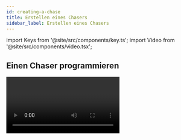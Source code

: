 ```yaml
---
id: creating-a-chase
title: Erstellen eines Chasers
sidebar_label: Erstellen eines Chasers
---
```


import Keys from '@site/src/components/key.ts';
import Video from '@site/src/components/video.tsx';

## Einen Chaser programmieren

<Video videoId="M0h5zV4S_OI" title="Recording a Chase" />

Zum Programmieren eines Chasers stellen Sie für jeden Schritt das
gewünschte Bild ein und speichern es.

Dazu können Sie alle Geräte und Dimmer einzeln einstellen, Sie können
per [Quick Build](#einen-chaser-mit-quick-build-erstellen) einen Chaser aus 
[Paletten](../palettes.md) und [Cues](../cues.md) zusammenstellen,
oder Sie benutzen die [<Keys.HardKey>Include</Keys.HardKey>](../cues/editing-cues.md#cues-wiederverwenden---die-include-funktion)-Funktion, um die Einstellungen aus bereits programmierten Cues zu verwenden.

1. Drücken Sie die Taste <Keys.HardKey>Record</Keys.HardKey>, dann <Keys.SoftKey>Chase</Keys.SoftKey> (oder 2x <Keys.HardKey>Record</Keys.HardKey>). 
*(Ältere Pulte haben dafür die Taste <Keys.HardKey>Record Chase</Keys.HardKey>).*

2. Drücken Sie die **Swop**-Taste des Playbacks, auf das Sie den Chaser
speichern möchten *(ebenso lassen sich Chaser auf die Schaltflächen im
'Playbacks'-Fenster speichern)*.

3. Stellen Sie das gewünschte Bild für den ersten Schritt ein, entweder
manuell, oder unter Verwendung bestehender Cues mittels der 
[<Keys.HardKey>Include</Keys.HardKey>](../cues/editing-cues.md#cues-wiederverwenden---die-include-funktion)-Funktion

4. Die Nummer des aktuellen Schrittes lässt sich mit <Keys.SoftKey>Step Number</Keys.SoftKey>
ändern.

5. Betätigen Sie die **Swop**-Taste des Playbacks, um den Inhalt des
Programmierspeichers als Schritt eines Chasers zu speichern. Alternativ
können Sie <Keys.SoftKey>Append Step</Keys.SoftKey> (Schritt anfügen) aus dem Menü verwenden.

6. Drücken Sie <Keys.HardKey>Clear</Keys.HardKey> *(außer wenn Sie den Inhalt des
Programmierspeichers teilweise weiterverwenden wollen)*, und wiederholen
den Vorgang ab Schritt 3 zum Erstellen des nächsten Chase-Schrittes.

7. Drücken Sie <Keys.HardKey>Exit</Keys.HardKey> zum Beenden, wenn Sie alle gewünschten Schritte
gespeichert haben.

---

-   Mit <Keys.SoftKey>Record Mode</Keys.SoftKey> wählt man zwischen:

    - <Keys.SoftKey>Record By Fixture</Keys.SoftKey> (Speichern pro Gerät) - alle Attribute 
	aller angewählten oder veränderten Geräte werden gespeichert

    - <Keys.SoftKey>Record By Channel</Keys.SoftKey> (Speichern pro Kanal) - nur die geänderten 
	Attribute werden gespeichert

    - <Keys.SoftKey>Record Stage</Keys.SoftKey> (Bühne speichern) - alle Geräte mit
    Helligkeit > 0 werden gespeichert

    - &nbsp;<Keys.SoftKey>Quick Build</Keys.SoftKey> - [siehe nächster Abschnitt](#einen-chaser-mit-quick-build-erstellen)

-   Die aktuelle Schrittnummer sowie die Gesamtzahl der Schritte wird in
    der oberen Zeile des Displays angezeigt.

-   Drücken Sie <Keys.HardKey>Clear</Keys.HardKey>, wenn Sie mit dem Programmieren fertig sind;
    anderenfalls überlagert der Programmierspeicher den aufgerufenen
    Chaser, so dass nicht das gewünschte Ergebnis zu sehen ist.

-   In Chasern lassen sich auch [Shapes](../effects.md) verwenden. 
	Wird derselbe Shape in mehreren aufeinanderfolgenden Schritten 
	verwendet, so läuft er nahtlos durch; anderenfalls endet er mit 
	dem jeweiligen Schritt. *(‚Derselbe' Shape wird dann angenommen, 
	wenn nach dem vorherigen Schritt nicht <Keys.HardKey>Clear</Keys.HardKey> gedrückt wurde 
	und Größe, Geschwindigkeit und Phase des Shapes nicht verändert 
	wurden, oder wenn der Shape per [Include](../cues/editing-cues.md#cues-wiederverwenden---die-include-funktion) 
	aus dem vorherigen Schritt übernommen und nicht modifiziert wurde.)*

-   Dem Chaser kann eine Bezeichnung zugeordnet werden: drücken Sie dazu
    <Keys.SoftKey>Set Legend</Keys.SoftKey>, und dann die **Swop**-Taste des Chasers, um dann,
    wie auch bei Cues, die Bezeichnung einzugeben.

-   Chaser können aus einer unbegrenzten Anzahl von Schritten bestehen.

## Einen Chaser mit Quick Build erstellen

Mit Quick Build kann man, wie der Name schon vermuten lässt, sehr rasch
einen Chaser aus bestehenden Cues und Paletten erstellen.

Beginnen Sie wie oben beschrieben, einen Chaser zu programmieren, und
setzen Sie den <Keys.SoftKey>Record Mode</Keys.SoftKey> auf ‚Quick Build'.

Wählen Sie nun einen Cue oder eine [Palette](../palettes.md) aus, um einen Schritt zu
erstellen. Werden mehrere Cues/Paletten ausgewählt, so wird jeweils ein
neuer Schritt angefügt.

Um nur ausgewählte Geräte aus einer Palette oder einem Playback zu
verwenden, wählen Sie zunächst die Geräte aus, und klicken dann auf die
Palette/das Playback.
